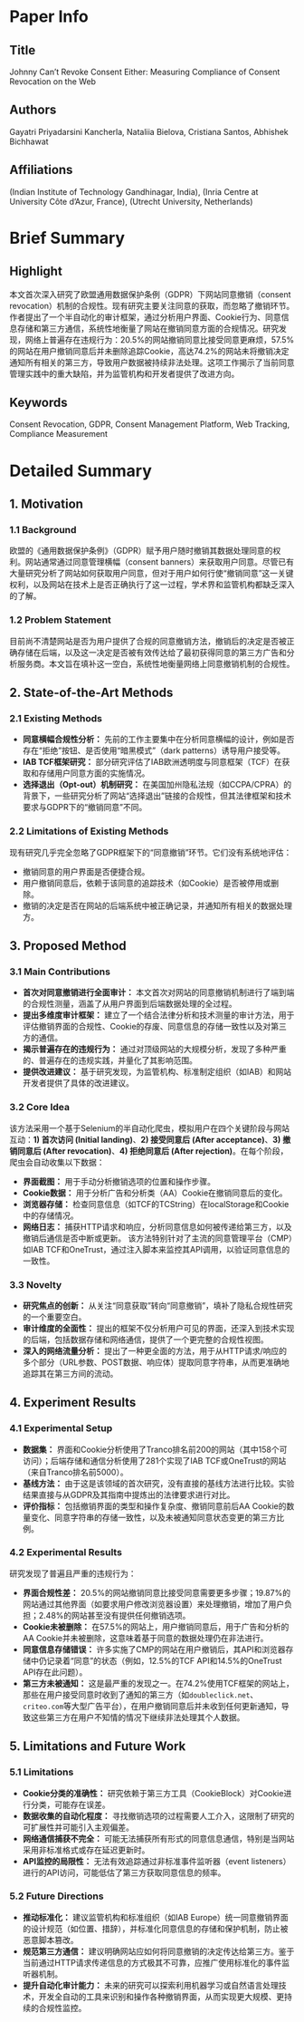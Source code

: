 # Paper Info

## Title
Johnny Can’t Revoke Consent Either: Measuring Compliance of Consent Revocation on the Web

## Authors
Gayatri Priyadarsini Kancherla, Nataliia Bielova, Cristiana Santos, Abhishek Bichhawat

## Affiliations
(Indian Institute of Technology Gandhinagar, India), (Inria Centre at University Côte d’Azur, France), (Utrecht University, Netherlands)

# Brief Summary

## Highlight
本文首次深入研究了欧盟通用数据保护条例（GDPR）下网站同意撤销（consent revocation）机制的合规性。现有研究主要关注同意的获取，而忽略了撤销环节。作者提出了一个半自动化的审计框架，通过分析用户界面、Cookie行为、同意信息存储和第三方通信，系统性地衡量了网站在撤销同意方面的合规情况。研究发现，网络上普遍存在违规行为：20.5%的网站撤销同意比接受同意更麻烦，57.5%的网站在用户撤销同意后并未删除追踪Cookie，高达74.2%的网站未将撤销决定通知所有相关的第三方，导致用户数据被持续非法处理。这项工作揭示了当前同意管理实践中的重大缺陷，并为监管机构和开发者提供了改进方向。

## Keywords
Consent Revocation, GDPR, Consent Management Platform, Web Tracking, Compliance Measurement

# Detailed Summary

## 1. Motivation

### 1.1 Background
欧盟的《通用数据保护条例》（GDPR）赋予用户随时撤销其数据处理同意的权利。网站通常通过同意管理横幅（consent banners）来获取用户同意。尽管已有大量研究分析了网站如何获取用户同意，但对于用户如何行使“撤销同意”这一关键权利，以及网站在技术上是否正确执行了这一过程，学术界和监管机构都缺乏深入的了解。

### 1.2 Problem Statement
目前尚不清楚网站是否为用户提供了合规的同意撤销方法，撤销后的决定是否被正确存储在后端，以及这一决定是否被有效传达给了最初获得同意的第三方广告和分析服务商。本文旨在填补这一空白，系统性地衡量网络上同意撤销机制的合规性。

## 2. State-of-the-Art Methods

### 2.1 Existing Methods
*   **同意横幅合规性分析：** 先前的工作主要集中在分析同意横幅的设计，例如是否存在“拒绝”按钮、是否使用“暗黑模式”（dark patterns）诱导用户接受等。
*   **IAB TCF框架研究：** 部分研究评估了IAB欧洲透明度与同意框架（TCF）在获取和存储用户同意方面的实施情况。
*   **选择退出（Opt-out）机制研究：** 在美国加州隐私法规（如CCPA/CPRA）的背景下，一些研究分析了网站“选择退出”链接的合规性，但其法律框架和技术要求与GDPR下的“撤销同意”不同。

### 2.2 Limitations of Existing Methods
现有研究几乎完全忽略了GDPR框架下的“同意撤销”环节。它们没有系统地评估：
*   撤销同意的用户界面是否便捷合规。
*   用户撤销同意后，依赖于该同意的追踪技术（如Cookie）是否被停用或删除。
*   撤销的决定是否在网站的后端系统中被正确记录，并通知所有相关的数据处理方。

## 3. Proposed Method

### 3.1 Main Contributions
*   **首次对同意撤销进行全面审计：** 本文首次对网站的同意撤销机制进行了端到端的合规性测量，涵盖了从用户界面到后端数据处理的全过程。
*   **提出多维度审计框架：** 建立了一个结合法律分析和技术测量的审计方法，用于评估撤销界面的合规性、Cookie的存废、同意信息的存储一致性以及对第三方的通信。
*   **揭示普遍存在的违规行为：** 通过对顶级网站的大规模分析，发现了多种严重的、普遍存在的违规实践，并量化了其影响范围。
*   **提供改进建议：** 基于研究发现，为监管机构、标准制定组织（如IAB）和网站开发者提供了具体的改进建议。

### 3.2 Core Idea
该方法采用一个基于Selenium的半自动化爬虫，模拟用户在四个关键阶段与网站互动：**1) 首次访问 (Initial landing)**、**2) 接受同意后 (After acceptance)**、**3) 撤销同意后 (After revocation)**、**4) 拒绝同意后 (After rejection)**。在每个阶段，爬虫会自动收集以下数据：
*   **界面截图：** 用于手动分析撤销选项的位置和操作步骤。
*   **Cookie数据：** 用于分析广告和分析类（AA）Cookie在撤销同意后的变化。
*   **浏览器存储：** 检查同意信息（如TCF的TCString）在localStorage和Cookie中的存储情况。
*   **网络日志：** 捕获HTTP请求和响应，分析同意信息如何被传递给第三方，以及撤销后通信是否中断或更新。
该方法特别针对了主流的同意管理平台（CMP）如IAB TCF和OneTrust，通过注入脚本来监控其API调用，以验证同意信息的一致性。

### 3.3 Novelty
*   **研究焦点的创新：** 从关注“同意获取”转向“同意撤销”，填补了隐私合规性研究的一个重要空白。
*   **审计维度的全面性：** 提出的框架不仅分析用户可见的界面，还深入到技术实现的后端，包括数据存储和网络通信，提供了一个更完整的合规性视图。
*   **深入的网络流量分析：** 提出了一种更全面的方法，用于从HTTP请求/响应的多个部分（URL参数、POST数据、响应体）提取同意字符串，从而更准确地追踪其在第三方间的流动。

## 4. Experiment Results

### 4.1 Experimental Setup
*   **数据集：** 界面和Cookie分析使用了Tranco排名前200的网站（其中158个可访问）；后端存储和通信分析使用了281个实现了IAB TCF或OneTrust的网站（来自Tranco排名前5000）。
*   **基线方法：** 由于这是该领域的首次研究，没有直接的基线方法进行比较。实验结果直接与从GDPR及其指南中提炼出的法律要求进行对比。
*   **评价指标：** 包括撤销界面的类型和操作复杂度、撤销同意前后AA Cookie的数量变化、同意字符串的存储一致性，以及未被通知同意状态变更的第三方比例。

### 4.2 Experimental Results
研究发现了普遍且严重的违规行为：
*   **界面合规性差：** 20.5%的网站撤销同意比接受同意需要更多步骤；19.87%的网站通过其他界面（如要求用户修改浏览器设置）来处理撤销，增加了用户负担；2.48%的网站甚至没有提供任何撤销选项。
*   **Cookie未被删除：** 在57.5%的网站上，用户撤销同意后，用于广告和分析的AA Cookie并未被删除，这意味着基于同意的数据处理仍在非法进行。
*   **同意信息存储错误：** 许多实施了CMP的网站在用户撤销后，其API和浏览器存储中仍记录着“同意”的状态（例如，12.5%的TCF API和14.5%的OneTrust API存在此问题）。
*   **第三方未被通知：** 这是最严重的发现之一。在74.2%使用TCF框架的网站上，那些在用户接受同意时收到了通知的第三方（如`doubleclick.net`、`criteo.com`等大型广告平台），在用户撤销同意后并未收到任何更新通知，导致这些第三方在用户不知情的情况下继续非法处理其个人数据。

## 5. Limitations and Future Work

### 5.1 Limitations
*   **Cookie分类的准确性：** 研究依赖于第三方工具（CookieBlock）对Cookie进行分类，可能存在误差。
*   **数据收集的自动化程度：** 寻找撤销选项的过程需要人工介入，这限制了研究的可扩展性并可能引入主观偏差。
*   **网络通信捕获不完全：** 可能无法捕获所有形式的同意信息通信，特别是当网站采用非标准格式或存在延迟更新时。
*   **API监控的局限性：** 无法有效追踪通过非标准事件监听器（event listeners）进行的API访问，可能低估了第三方获取同意信息的频率。

### 5.2 Future Directions
*   **推动标准化：** 建议监管机构和标准组织（如IAB Europe）统一同意撤销界面的设计规范（如位置、措辞），并标准化同意信息的存储和保护机制，防止被恶意脚本篡改。
*   **规范第三方通信：** 建议明确网站应如何将同意撤销的决定传达给第三方。鉴于当前通过HTTP请求传递信息的方式极其不可靠，应推广使用标准化的事件监听器机制。
*   **提升自动化审计能力：** 未来的研究可以探索利用机器学习或自然语言处理技术，开发全自动的工具来识别和操作各种撤销界面，从而实现更大规模、更持续的合规性监控。